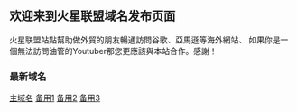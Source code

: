 ## 欢迎来到火星联盟域名发布页面


火星联盟站點幫助做外貿的朋友暢通訪問谷歌、亞馬遜等海外網站、 如果你是一個無法訪問油管的Youtuber那您更應該與本站合作。感謝！

### 最新域名


[主域名](https://hxlm.org/)
[备用1](http://hxlm.org/)
[备用2](https://hxlm.best/)
[备用3](https://hxlm.cloud/)
